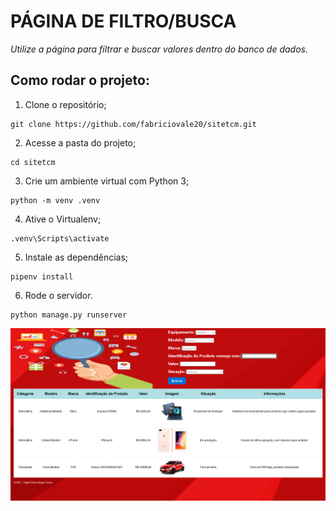 # PÁGINA DE FILTRO/BUSCA

*Utilize a página para filtrar e buscar valores dentro do banco de dados.*

## Como rodar o projeto:
1. Clone o repositório;
```
git clone https://github.com/fabriciovale20/sitetcm.git
```
2. Acesse a pasta do projeto;
```
cd sitetcm
```
3. Crie um ambiente virtual com Python 3;
```
python -m venv .venv
```
4. Ative o Virtualenv;
```
.venv\Scripts\activate
```
5. Instale as dependências;
```
pipenv install
```
6. Rode o servidor.
```
python manage.py runserver
```

![alt text](pagequery.png)
